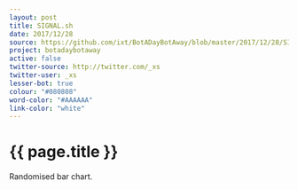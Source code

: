 ```yaml
---
layout: post
title: SIGNAL.sh
date: 2017/12/28
source: https://github.com/ixt/BotADayBotAway/blob/master/2017/12/28/SIGNAL.sh
project: botadaybotaway
active: false
twitter-source: http://twitter.com/_xs
twitter-user: _xs
lesser-bot: true
colour: "#080808"
word-color: "#AAAAAA"
link-color: "white"
---
```

# {{ page.title }} 

Randomised bar chart. 

